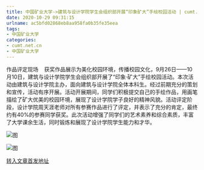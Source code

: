 ```yaml
---
title: 中国矿业大学->建筑与设计学院学生会组织部开展“印象矿大”手绘校园活动 | cumt.net.cn
date: 2020-10-29 09:31:15
urlname: ac5bfd02868eb8aa958fa0b35fe35eea
tags: 
- 中国矿业大学
categories:
- cumt.net.cn
- 中国矿业大学
---
```

作品评定现场    获奖作品展示为美化校园环境，传播校园文化，9月26日——10月10日，建筑与设计学院学生会组织部开展了“印象·矿大”手绘校园活动。本次活动由建筑与设计学院主办，面向建筑与设计学院全体本科生。经过前期充分的策划和宣传，活动有序开展。活动开展期间，同学们积极提交自己的手绘作品，用画笔描绘了矿大优美的校园环境，展现了设计学院学子良好的精神风貌。活动评定阶段，设计学院周天涯老师对所有参赛作品进行了评定，并表示了充分的肯定，最终约有40%的参赛同学获奖。此次活动增强了同学们的艺术素养和综合素质，丰富了大学课余生活，同时锻炼和展现了设计学院学生能力和才华。

![图](http://xwzx.cumt.edu.cn/_upload/article/images/2c/20/bc93a9794267a3a057ba05f4c449/00f36de2-84b4-46fd-be0d-59eb8f76213e.jpg)

![图](http://xwzx.cumt.edu.cn/_upload/article/images/2c/20/bc93a9794267a3a057ba05f4c449/78fd5797-3912-4d24-a774-0c71efee9127.png)

[转入文章首发地址](http://xwzx.cumt.edu.cn/d6/5a/c523a579162/page.htm)